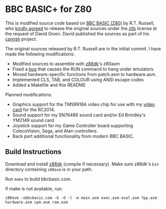 # BBC BASIC+ for Z80

This is modified source code based on [BBC BASIC (Z80)](http://www.bbcbasic.co.uk/bbcbasic/z80basic.html) by R.T. Russell, who [kindly agreed](http://cowlark.com/2019-06-14-bbcbasic-opensource/index.html) to release the original sources under the [zlib](COPYING) license at the request of David Given.  David published the sources as part of his [cpmish](https://github.com/davidgiven/cpmish) project.

The original sources released by R.T. Russell are in the initial commit.  I have made the following modifications:

- Modified sources to assemble with [z88dk](https://github.com/z88dk/z88dk)'s z80asm
- Fixed a [bug](https://github.com/davidgiven/cpmish/issues/20) that causes the RUN command to hang under emulators.
- Moved hardware-specific functions from patch.asm to hardware.asm.
- Implemented CLS, TAB, and COLOUR using ANSI escape codes
- Added a Makefile and this README

Planned modifications:

- Graphics support for the TMS9918A video chip for use with my [video card](https://github.com/jblang/TMS9918A/) for the RC2014.
- Sound support for my SN76489 sound card and/or Ed Brindley's YM2149 sound card
- Joystick support for my Game Controller board supporting ColecoVision, Sega, and Atari controllers.
- Back port additional functionality from modern BBC BASIC.

## Build Instructions

Download and install [z88dk](https://github.com/z88dk/z88dk) (compile if necessary). Make sure z88dk's `bin` directory containing `z80asm` is in your path.

Run `make` to build bbcbasic.com.

If make is not available, run:

```
z80asm -obbcbasic.com -b -d -l -m main.asm exec.asm eval.asm fpp.asm hardware.asm cpm.asm ram.asm
```